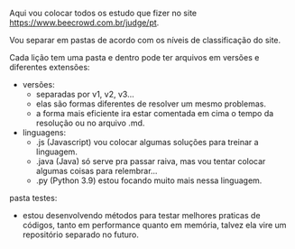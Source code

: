 
Aqui vou colocar todos os estudo que fizer no site https://www.beecrowd.com.br/judge/pt.

Vou separar em pastas de acordo com os níveis de classificação do site.

Cada lição tem uma pasta e dentro pode ter arquivos em versões e diferentes extensões:
 - versões:
   - separadas por v1, v2, v3...
   - elas são formas diferentes de resolver um mesmo problemas.
   - a forma mais eficiente ira estar comentada em cima o tempo da resolução ou no arquivo .md.
 - linguagens:
   - .js (Javascript) vou colocar algumas soluções para treinar a linguagem.
   - .java (Java) só serve pra passar raiva, mas vou tentar colocar algumas coisas para relembrar...
   - .py (Python 3.9) estou focando muito mais nessa linguagem.

pasta testes:
 - estou desenvolvendo métodos para testar melhores praticas de códigos, tanto em performance quanto em memória, talvez ela vire um repositório separado no futuro.